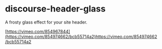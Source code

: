 # discourse-header-glass
A frosty glass effect for your site header.

[https://vimeo.com/854967844](https://vimeo.com/854974662/bcb55714a2)https://vimeo.com/854974662/bcb55714a2
